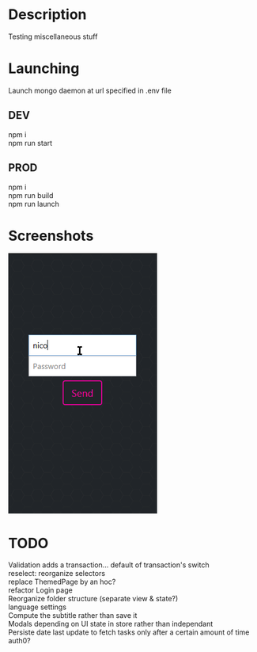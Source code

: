 # Description
Testing miscellaneous stuff

# Launching
Launch mongo daemon at url specified in .env file

## DEV
npm i<br/>
npm run start

## PROD
npm i<br/>
npm run build<br/>
npm run launch

# Screenshots
![alt text](/docs/test.gif)

# TODO
Validation adds a transaction... default of transaction's switch<br/>
reselect: reorganize selectors<br/>
replace ThemedPage by an hoc?<br/>
refactor Login page<br/>
Reorganize folder structure (separate view & state?)<br/>
language settings<br/>
Compute the subtitle rather than save it<br/>
Modals depending on UI state in store rather than independant<br/>
Persiste date last update to fetch tasks only after a certain amount of time<br/>
auth0?